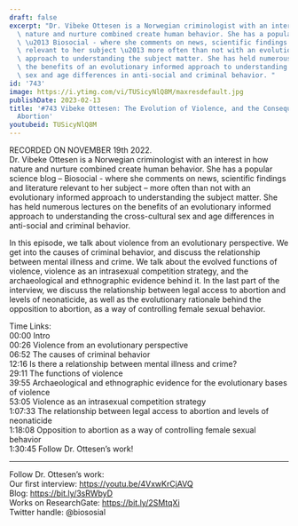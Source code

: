```yaml
---
draft: false
excerpt: "Dr. Vibeke Ottesen is a Norwegian criminologist with an interest in how\
  \ nature and nurture combined create human behavior. She has a popular science blog\
  \ \u2013 Biosocial - where she comments on news, scientific findings and literature\
  \ relevant to her subject \u2013 more often than not with an evolutionary informed\
  \ approach to understanding the subject matter. She has held numerous lectures on\
  \ the benefits of an evolutionary informed approach to understanding the cross-cultural\
  \ sex and age differences in anti-social and criminal behavior. "
id: '743'
image: https://i.ytimg.com/vi/TUSicyNlQ8M/maxresdefault.jpg
publishDate: 2023-02-13
title: '#743 Vibeke Ottesen: The Evolution of Violence, and the Consequences of Banning
  Abortion'
youtubeid: TUSicyNlQ8M
---
```

<div class="timelinks">

RECORDED ON NOVEMBER 19th 2022.  
Dr. Vibeke Ottesen is a Norwegian criminologist with an interest in how nature and nurture combined create human behavior. She has a popular science blog – Biosocial - where she comments on news, scientific findings and literature relevant to her subject – more often than not with an evolutionary informed approach to understanding the subject matter. She has held numerous lectures on the benefits of an evolutionary informed approach to understanding the cross-cultural sex and age differences in anti-social and criminal behavior. 

In this episode, we talk about violence from an evolutionary perspective. We get into the causes of criminal behavior, and discuss the relationship between mental illness and crime. We talk about the evolved functions of violence, violence as an intrasexual competition strategy, and the archaeological and ethnographic evidence behind it. In the last part of the interview, we discuss the relationship between legal access to abortion and levels of neonaticide, as well as the evolutionary rationale behind the opposition to abortion, as a way of controlling female sexual behavior. 

Time Links:  
<time>00:00</time> Intro  
<time>00:26</time> Violence from an evolutionary perspective  
<time>06:52</time> The causes of criminal behavior  
<time>12:16</time> Is there a relationship between mental illness and crime?  
<time>29:11</time> The functions of violence  
<time>39:55</time> Archaeological and ethnographic evidence for the evolutionary bases of violence  
<time>53:05</time> Violence as an intrasexual competition strategy  
<time>1:07:33</time> The relationship between legal access to abortion and levels of neonaticide  
<time>1:18:08</time> Opposition to abortion as a way of controlling female sexual behavior  
<time>1:30:45</time> Follow Dr. Ottesen’s work!

---

Follow Dr. Ottesen’s work:  
Our first interview: https://youtu.be/4VxwKrCjAVQ  
Blog: https://bit.ly/3sRWbyD  
Works on ResearchGate: https://bit.ly/2SMtqXi  
Twitter handle: @biososial
</div>

